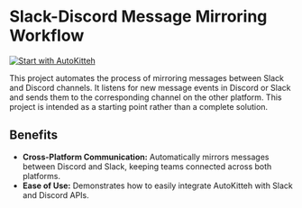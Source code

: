 # Slack-Discord Message Mirroring Workflow

[![Start with AutoKitteh](https://autokitteh.com/assets/autokitteh-badge.svg)](https://app.autokitteh.cloud/template?name=slack_discord_sync)

This project automates the process of mirroring messages between Slack and Discord channels. It listens for new message events in Discord or Slack and sends them to the corresponding channel on the other platform. This project is intended as a starting point rather than a complete solution.

## Benefits

- **Cross-Platform Communication:** Automatically mirrors messages between Discord and Slack, keeping teams connected across both platforms.
- **Ease of Use:** Demonstrates how to easily integrate AutoKitteh with Slack and Discord APIs.
